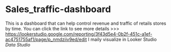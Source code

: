 # Sales_traffic-dashboard
This is a dashboard that can help control revenue and traffic of retails stores by time.
You can click the link to see more details >>> https://lookerstudio.google.com/reporting/3f43d5e4-0b2f-451c-a1ef-ac4751755af1/page/p_nmdziiv9ed/edit
I maily visualize in Looker Studio *Data Studio*
